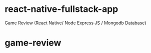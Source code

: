 # react-native-fullstack-app
Game Review (React Native/ Node Express JS / Mongodb Database)
# game-review
